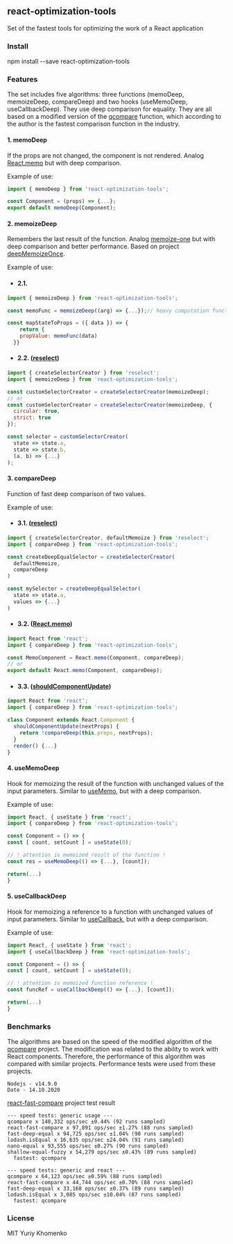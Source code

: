 ## react-optimization-tools
Set of the fastest tools for optimizing the work of a React application

### Install
npm install --save react-optimization-tools

### Features

The set includes five algorithms: three functions (memoDeep, memoizeDeep, compareDeep) and two hooks (useMemoDeep, useCallbackDeep). They use deep comparison for equality.
They are all based on a modified version of the [qcompare](https://github.com/Yuriy-Khomenko/qcompare) function, which according to the author is the fastest comparison function in the industry.

#### 1. memoDeep
If the props are not changed, the component is not rendered. Analog [React.memo](https://reactjs.org/docs/react-api.html#reactmemo) but with deep comparison.

Example of use:
```javascript
import { memoDeep } from 'react-optimization-tools';

const Component = (props) => {...};
export default memoDeep(Component);
```

#### 2. memoizeDeep
Remembers the last result of the function. Analog [memoize-one](https://github.com/alexreardon/memoize-one) but with deep comparison and better performance. Based on project [deepMemoizeOnce](https://github.com/Yuriy-Khomenko/deep-memoize-once).

Example of use:
- #### 2.1.
```javascript
import { memoizeDeep } from 'react-optimization-tools';

const memoFunc = memoizeDeep((arg) => {...});// heavy computation function

const mapStateToProps = ({ data }) => {
    return {
    propValue: memoFunc(data)
  }}
  ```

- #### 2.2. ([reselect](https://github.com/reduxjs/reselect))
```javascript
import { createSelectorCreator } from 'reselect';
import { memoizeDeep } from 'react-optimization-tools';

const customSelectorCreator = createSelectorCreator(memoizeDeep);
// or
const customSelectorCreator = createSelectorCreator(memoizeDeep, {
  circular: true,
  strict: true
});

const selector = customSelectorCreator(
  state => state.a,
  state => state.b,
  (a, b) => {...}
);
```

#### 3. compareDeep
Function of fast deep comparison of two values.

Example of use:
- #### 3.1. ([reselect](https://github.com/reduxjs/reselect))
```javascript
import { createSelectorCreator, defaultMemoize } from 'reselect';
import { compareDeep } from 'react-optimization-tools';

const createDeepEqualSelector = createSelectorCreator(
  defaultMemoize,
  compareDeep
)

const mySelector = createDeepEqualSelector(
  state => state.a,
  values => {...}
)
```

- #### 3.2. ([React.memo](https://reactjs.org/docs/react-api.html#reactmemo))
```javascript
import React from 'react';
import { compareDeep } from 'react-optimization-tools';

const MemoComponent = React.memo(Component, compareDeep);
// or
export default React.memo(Component, compareDeep);
```

- #### 3.3. ([shouldComponentUpdate](https://reactjs.org/docs/optimizing-performance.html#shouldcomponentupdate-in-action))
```javascript
import React from 'react';
import { compareDeep } from 'react-optimization-tools';

class Component extends React.Component {
  shouldComponentUpdate(nextProps) {
    return !compareDeep(this.props, nextProps);
  }
  render() {...}
}
```

#### 4. useMemoDeep
Hook for memoizing the result of the function with unchanged values of the input parameters. Similar to [useMemo](https://reactjs.org/docs/hooks-reference.html#usememo), but with a deep comparison.

Example of use:
```javascript
import React, { useState } from 'react';
import { compareDeep } from 'react-optimization-tools';

const Component = () => {
const [ count, setCount ] = useState(0);

// ! attention is memoized result of the function !
const res = useMemoDeep(() => {...}, [count]);

return(...)
}
```

#### 5. useCallbackDeep
Hook for memoizing a reference to a function with unchanged values of input parameters. Similar to [useCallback](https://reactjs.org/docs/hooks-reference.html#usecallback), but with a deep comparison.

Example of use:
```javascript
import React, { useState } from 'react';
import { useCallbackDeep } from 'react-optimization-tools';

const Component = () => {
const [ count, setCount ] = useState(0);

// ! attention is memoized function reference !
const funcRef = useCallbackDeep(() => {...}, [count]);

return(...)
}
```

### Benchmarks
The algorithms are based on the speed of the modified algorithm of the [qcompare](https://github.com/Yuriy-Khomenko/qcompare) project. The modification was related to the ability to work with React components. Therefore, the performance of this algorithm was compared with similar projects. Performance tests were used from these projects.

```
Nodejs - v14.9.0
Date - 14.10.2020
```

[react-fast-compare](https://github.com/FormidableLabs/react-fast-compare) project test result

```
--- speed tests: generic usage ---
qcompare x 140,332 ops/sec ±0.44% (92 runs sampled)
react-fast-compare x 97,891 ops/sec ±1.27% (88 runs sampled)
fast-deep-equal x 94,725 ops/sec ±1.04% (90 runs sampled)
lodash.isEqual x 16,635 ops/sec ±24.04% (91 runs sampled)
nano-equal x 93,555 ops/sec ±0.27% (90 runs sampled)
shallow-equal-fuzzy x 54,279 ops/sec ±0.43% (89 runs sampled)
  fastest: qcompare

--- speed tests: generic and react ---
qcompare x 64,123 ops/sec ±0.59% (88 runs sampled)
react-fast-compare x 44,744 ops/sec ±0.70% (88 runs sampled)
fast-deep-equal x 33,168 ops/sec ±0.37% (89 runs sampled)
lodash.isEqual x 3,085 ops/sec ±10.04% (87 runs sampled)
  fastest: qcompare
```

### License

MIT Yuriy Khomenko